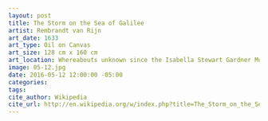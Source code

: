 ```yaml
---
layout: post
title: The Storm on the Sea of Galilee
artist: Rembrandt van Rijn
art_date: 1633
art_type: Oil on Canvas
art_size: 128 cm x 160 cm
art_location: Whereabouts unknown since the Isabella Stewart Gardner Museum robbery in 1990
image: 05-12.jpg
date: 2016-05-12 12:00:00 -05:00
categories:
tags:
cite_author: Wikipedia
cite_url: http://en.wikipedia.org/w/index.php?title=The_Storm_on_the_Sea_of_Galilee&oldid=594603128
---
```

